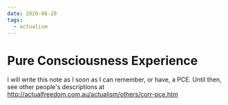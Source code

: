 ```yaml
---
date: 2020-06-28
tags:
  - actualism
---
```


# Pure Consciousness Experience

I will write this note as I soon as I can remember, or have, a PCE. Until then, see other people's descriptions at <http://actualfreedom.com.au/actualism/others/corr-pce.htm>

